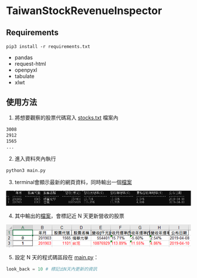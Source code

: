 # TaiwanStockRevenueInspector

## Requirements
```shell
pip3 install -r requirements.txt
```
- pandas
- request-html
- openpyxl
- tabulate
- xlwt

## 使用方法
1. 將想要觀察的股票代碼寫入 [stocks.txt](https://github.com/RainBoltz/TaiwanStockRevenueInspector/blob/master/stocks.txt) 檔案內
```
3008
2912
1565
...
```
2. 進入資料夾內執行
```shell
python3 main.py
```
3. terminal會顯示最新的網頁資料，同時輸出一個[檔案](https://github.com/RainBoltz/TaiwanStockRevenueInspector/blob/master/2019-04-18.xls)

![example1image](https://github.com/RainBoltz/TaiwanStockRevenueInspector/blob/master/example1.PNG)

4. 其中輸出的[檔案](https://github.com/RainBoltz/TaiwanStockRevenueInspector/blob/master/2019-04-18.xls)，會標記近 N 天更新營收的股票

![example2image](https://github.com/RainBoltz/TaiwanStockRevenueInspector/blob/master/example2.PNG)

5. 設定 N 天的程式碼區段在 [main.py](https://github.com/RainBoltz/TaiwanStockRevenueInspector/blob/master/main.py)：
```python
look_back = 10 # 標記出N天內更新的資訊
```

